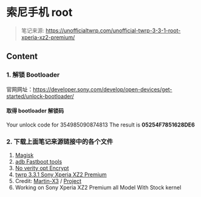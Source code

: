 # 索尼手机 root 


> 笔记来源: https://unofficialtwrp.com/unofficial-twrp-3-3-1-root-xperia-xz2-premium/



## Content


### 1. 解锁 Bootloader 
官网网址：https://developer.sony.com/develop/open-devices/get-started/unlock-bootloader/

#### 取得 bootloader 解锁码
Your unlock code for 354985090874813
The result is **05254F7851628DE6**


### 2. 下载上面笔记来源链接中的各个文件
<ol style="text-align: justify;">
<li><a href="https://github.com/topjohnwu/Magisk/releases/download/v16.7/Magisk-v16.7.zip">Magisk</a></li>
<li><a href="https://androidfilehost.com/?fid=4349826312261727431">adb Fastboot tools</a></li>
<li><a href="http://www.mediafire.com/folder/c8eqv7bkhr8ut/No_verity_opt_Encrypt">No verity opt Encrypt</a></li>
<li><a href="http://www.mediafire.com/file/sudsbi0ut6d3jry/331_xz2_Premium.gz/file">twrp 3.3.1 Sony Xperia XZ2 Premium</a></li>
<li>Credit: <a href="https://forum.xda-developers.com/member.php?u=6031898">Martin-X3</a> / <a href="https://forum.xda-developers.com/xperia-xz3/development/recovery-twrp-touch-recovery-t3877742">Project</a></li>
<li>Working on Sony Xperia XZ2 Premium all Model With Stock kernel</li>
</ol>


